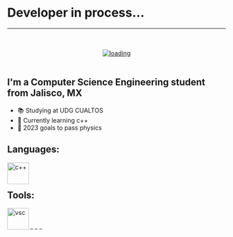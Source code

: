 # Developer in process...
_ _ _
<br/> 
<br/> 
<div align="center">
  <a href="https://analystcave.com/wp-content/uploads/2014/10/VBA-Progress-Bar.gif">
  <img  src="https://analystcave.com/wp-content/uploads/2014/10/VBA-Progress-Bar.gif"
       alt="loading" 
    /></a>
</div>
<br>

## I'm a Computer Science Engineering student from Jalisco, MX

- 📚 Studying at UDG CUALTOS
- 👾 Currently learning c++
- 📔 2023 goals to pass physics


## Languages:
<img align="left" alt="c++" width="50px" src="https://upload.wikimedia.org/wikipedia/commons/thumb/1/18/ISO_C%2B%2B_Logo.svg/1822px-ISO_C%2B%2B_Logo.svg.png" />
<br/> 
<br/> 

## Tools:
<img align="left" alt="vsc" width="50px" src="https://upload.wikimedia.org/wikipedia/commons/thumb/9/9a/Visual_Studio_Code_1.35_icon.svg/2048px-Visual_Studio_Code_1.35_icon.svg.png" />
<br/> 
<br/> 
_ _ _

<!-- Profe si lee esto pongame 10 -->

